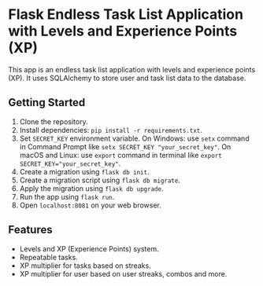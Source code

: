# Flask Endless Task List Application with Levels and Experience Points (XP)

This app is an endless task list application with levels and experience points (XP). It uses SQLAlchemy to store user and task list data to the database.

## Getting Started

1. Clone the repository.
2. Install dependencies: `pip install -r requirements.txt`.
3. Set `SECRET_KEY` environment variable. On Windows: use `setx` command in Command Prompt like `setx SECRET_KEY "your_secret_key"`. On macOS and Linux: use `export` command in terminal like `export SECRET_KEY="your_secret_key"`.
4. Create a migration using `flask db init`.
5. Create a migration script using `flask db migrate`.
6. Apply the migration using `flask db upgrade`.
7. Run the app using `flask run`.
8. Open `localhost:8081` on your web browser.

## Features
- Levels and XP (Experience Points) system.
- Repeatable tasks.
- XP multiplier for tasks based on streaks.
- XP multiplier for user based on user streaks, combos and more.